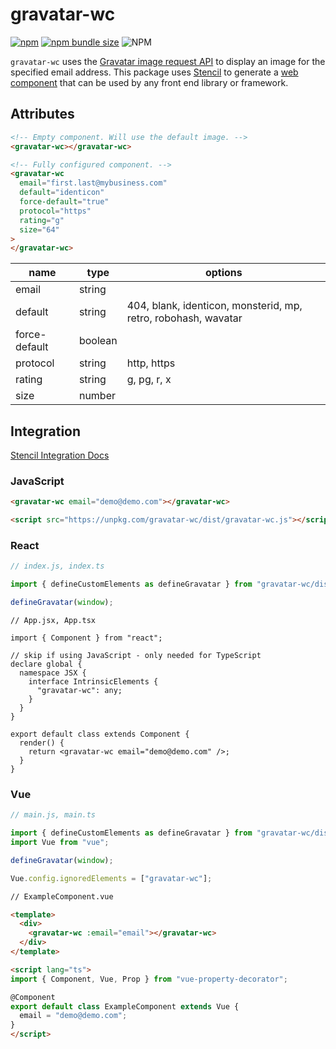 # gravatar-wc

[![npm](https://img.shields.io/npm/v/gravatar-wc.svg?style=plastic)](https://www.npmjs.com/package/gravatar-wc)
[![npm bundle size](https://img.shields.io/bundlephobia/minzip/gravatar-wc.svg?label=size&style=plastic)](https://bundlephobia.com/result?p=gravatar-wc)
![NPM](https://img.shields.io/npm/l/gravatar-wc.svg?style=plastic)

`gravatar-wc` uses the [Gravatar image request API](https://en.gravatar.com/site/implement/images/) to display an image for the specified email address. This package uses [Stencil](https://stenciljs.com/) to generate a [web component](https://developer.mozilla.org/en-US/docs/Web/Web_Components) that can be used by any front end library or framework.

## Attributes

``` html
<!-- Empty component. Will use the default image. -->
<gravatar-wc></gravatar-wc>

<!-- Fully configured component. -->
<gravatar-wc
  email="first.last@mybusiness.com"
  default="identicon"
  force-default="true"
  protocol="https"
  rating="g"
  size="64"
>
</gravatar-wc>
```

| name | type | options |
| --- | --- | --- |
| email | string |  |
| default | string | 404, blank, identicon, monsterid, mp, retro, robohash, wavatar |
| force-default | boolean |  |
| protocol | string | http, https
| rating | string | g, pg, r, x |
| size | number |  |

## Integration

[Stencil Integration Docs](https://stenciljs.com/docs/overview)

### JavaScript

``` html
<gravatar-wc email="demo@demo.com"></gravatar-wc>

<script src="https://unpkg.com/gravatar-wc/dist/gravatar-wc.js"></script>
```

### React

``` ts
// index.js, index.ts

import { defineCustomElements as defineGravatar } from "gravatar-wc/dist/loader";

defineGravatar(window);
```

``` tsx
// App.jsx, App.tsx

import { Component } from "react";

// skip if using JavaScript - only needed for TypeScript
declare global {
  namespace JSX {
    interface IntrinsicElements {
      "gravatar-wc": any;
    }
  }
}

export default class extends Component {
  render() {
    return <gravatar-wc email="demo@demo.com" />;
  }
}
```

### Vue

``` ts
// main.js, main.ts

import { defineCustomElements as defineGravatar } from "gravatar-wc/dist/loader";
import Vue from "vue";

defineGravatar(window);

Vue.config.ignoredElements = ["gravatar-wc"];
```

``` html
// ExampleComponent.vue

<template>
  <div>
    <gravatar-wc :email="email"></gravatar-wc>
  </div>
</template>

<script lang="ts">
import { Component, Vue, Prop } from "vue-property-decorator";

@Component
export default class ExampleComponent extends Vue {
  email = "demo@demo.com";
}
</script>
```
